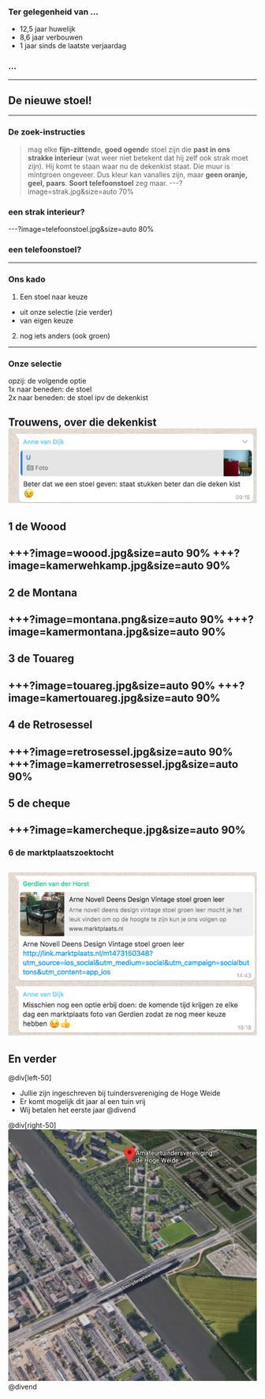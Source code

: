 ### Ter gelegenheid van ...
  
- 12,5 jaar huwelijk  
- 8,6 jaar verbouwen  
- 1 jaar sinds de laatste verjaardag  
  
### ...  
---
## De nieuwe stoel!
---
### De zoek-instructies
>mag elke **fijn-zittend**e, **goed ogend**e stoel zijn die **past in ons strakke interieur** (wat weer niet betekent dat hij zelf ook strak moet zijn). Hij komt te staan waar nu de dekenkist staat. Die muur is mintgroen ongeveer. Dus kleur kan vanalles zijn, maar **geen oranje, geel, paars**. **Soort telefoonstoel** zeg maar.
---?image=strak.jpg&size=auto 70%
### een strak interieur?
---?image=telefoonstoel.jpg&size=auto 80%
### een telefoonstoel?
---
### Ons kado
  
1) Een stoel naar keuze  
- uit onze selectie (zie verder)  
- van eigen keuze  
  
2) nog iets anders (ook groen)  
---
### Onze selectie
  
    
opzij: de volgende optie  
1x naar beneden: de stoel  
2x naar beneden: de stoel ipv de dekenkist  
  
Trouwens, over die dekenkist  
![](annedekenkist.png)
---
##  1 de Woood
+++?image=woood.jpg&size=auto 90%
+++?image=kamerwehkamp.jpg&size=auto 90%
---
## 2 de Montana
+++?image=montana.png&size=auto 90%
+++?image=kamermontana.jpg&size=auto 90%
---
## 3 de Touareg
+++?image=touareg.jpg&size=auto 90%
+++?image=kamertouareg.jpg&size=auto 90%
---
## 4 de Retrosessel
+++?image=retrosessel.jpg&size=auto 90%
+++?image=kamerretrosessel.jpg&size=auto 90%
---
## 5 de cheque
+++?image=kamercheque.jpg&size=auto 90%
---
### 6 de marktplaatszoektocht
![](marktplaats.png)
---
## En verder
@div[left-50]
  
- Jullie zijn ingeschreven bij tuindersvereniging de Hoge Weide  
- Er komt mogelijk dit jaar al een tuin vrij  
- Wij betalen het eerste jaar 
@divend

@div[right-50]
![](tuin.jpg)
@divend
